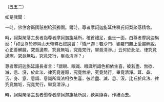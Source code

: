 （五五二）

如是我聞：

一時，佛住舍衛國祇樹給孤獨園。爾時，尊者摩訶迦旃延住釋氏訶梨聚落精舍。

時，訶梨聚落主長者詣尊者摩訶迦旃延所，稽首禮足，退坐一面，白尊者摩訶迦旃延：「如世尊於界隔山天帝釋石窟說言：『憍尸迦！若沙門、婆羅門無上愛盡解脫，心正善解脫，究竟邊際，究竟無垢，究竟梵行，畢竟清淨。』云何於此法、律究竟邊際，究竟無垢，究竟梵行，畢竟清淨？」

尊者摩訶迦旃延語長者言：「謂眼、眼識、眼識所識色相依生喜，彼若盡、無欲、滅、息、沒，於此法、律究竟邊際，究竟無垢，究竟梵行，畢竟清淨。耳、鼻、舌、身、意、意識、意識所識法相依生喜，彼若盡、滅、息、沒，比丘於此法、律究竟無垢，究竟梵行，畢竟清淨。」

時，訶梨聚落主長者聞尊者摩訶迦旃延所說，歡喜隨喜，作禮而去。









